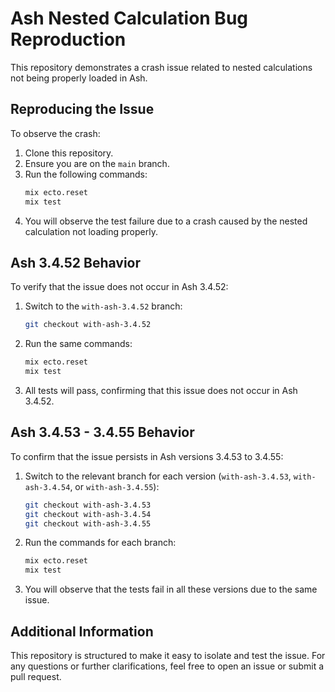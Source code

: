 # Ash Nested Calculation Bug Reproduction

This repository demonstrates a crash issue related to nested calculations not being properly loaded in Ash.

## Reproducing the Issue

To observe the crash:

1. Clone this repository.
2. Ensure you are on the `main` branch.
3. Run the following commands:
   ```bash
   mix ecto.reset
   mix test
   ```
4. You will observe the test failure due to a crash caused by the nested calculation not loading properly.

## Ash 3.4.52 Behavior

To verify that the issue does not occur in Ash 3.4.52:

1. Switch to the `with-ash-3.4.52` branch:
   ```bash
   git checkout with-ash-3.4.52
   ```
2. Run the same commands:
   ```bash
   mix ecto.reset
   mix test
   ```
3. All tests will pass, confirming that this issue does not occur in Ash 3.4.52.

## Ash 3.4.53 - 3.4.55 Behavior

To confirm that the issue persists in Ash versions 3.4.53 to 3.4.55:

1. Switch to the relevant branch for each version (`with-ash-3.4.53`, `with-ash-3.4.54`, or `with-ash-3.4.55`):
   ```bash
   git checkout with-ash-3.4.53
   git checkout with-ash-3.4.54
   git checkout with-ash-3.4.55
   ```
2. Run the commands for each branch:
   ```bash
   mix ecto.reset
   mix test
   ```
3. You will observe that the tests fail in all these versions due to the same issue.

## Additional Information

This repository is structured to make it easy to isolate and test the issue. For any questions or further clarifications, feel free to open an issue or submit a pull request.

